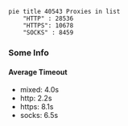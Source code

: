 
```mermaid
pie title 40543 Proxies in list
    "HTTP" : 28536
    "HTTPS": 10678
    "SOCKS" : 8459
```

### Some Info
#### Average Timeout

- mixed: 4.0s
- http: 2.2s
- https: 8.1s
- socks: 6.5s